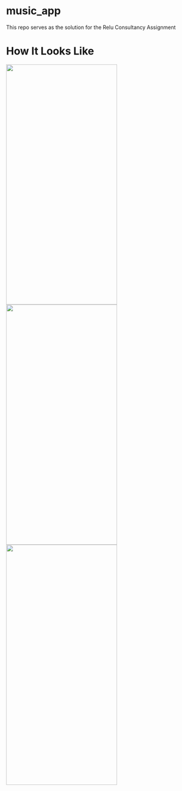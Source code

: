 # music_app
This repo serves as the solution for the Relu Consultancy Assignment

# How It Looks Like
<img src="https://user-images.githubusercontent.com/69889824/181037534-88701896-089f-4eef-9890-b12582be1dc4.png" width="300" height="650"> <img src="https://user-images.githubusercontent.com/69889824/181037601-4d93bbd2-c77f-4a7c-82d8-c42a541f901a.png" width="300" height="650"> 
<img src="https://user-images.githubusercontent.com/69889824/181037570-220108b0-ac38-4d3b-9791-0df86dff97af.png" width="300" height="650"> 
